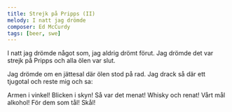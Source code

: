 ```yaml
---
title: Strejk på Pripps (II)
melody: I natt jag drömde
composer: Ed McCurdy
tags: [beer, swe]
---
```


I natt jag drömde något som,
jag aldrig drömt förut.
Jag drömde det var strejk på Pripps
och alla ölen var slut.

Jag drömde om en jättesal
där ölen stod på rad.
Jag drack så där ett tjugotal
och reste mig och sa:

Armen i vinkel!
Blicken i skyn!
Så var det menat!
Whisky och renat!
Vårt mål alkohol!
För dem som tål! Skål!
